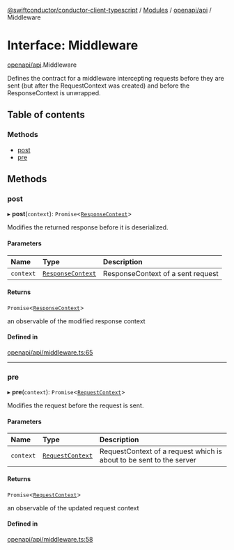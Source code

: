 [@swiftconductor/conductor-client-typescript](../README.md) / [Modules](../modules.md) / [openapi/api](../modules/openapi_api.md) / Middleware

# Interface: Middleware

[openapi/api](../modules/openapi_api.md).Middleware

Defines the contract for a middleware intercepting requests before
they are sent (but after the RequestContext was created)
and before the ResponseContext is unwrapped.

## Table of contents

### Methods

- [post](openapi_api.Middleware.md#post)
- [pre](openapi_api.Middleware.md#pre)

## Methods

### post

▸ **post**(`context`): `Promise`\<[`ResponseContext`](../classes/openapi_api.ResponseContext.md)\>

Modifies the returned response before it is deserialized.

#### Parameters

| Name | Type | Description |
| :------ | :------ | :------ |
| `context` | [`ResponseContext`](../classes/openapi_api.ResponseContext.md) | ResponseContext of a sent request |

#### Returns

`Promise`\<[`ResponseContext`](../classes/openapi_api.ResponseContext.md)\>

an observable of the modified response context

#### Defined in

[openapi/api/middleware.ts:65](https://github.com/swift-conductor/conductor-client-typescript/blob/9866b7c/openapi/api/middleware.ts#L65)

___

### pre

▸ **pre**(`context`): `Promise`\<[`RequestContext`](../classes/openapi_api.RequestContext.md)\>

Modifies the request before the request is sent.

#### Parameters

| Name | Type | Description |
| :------ | :------ | :------ |
| `context` | [`RequestContext`](../classes/openapi_api.RequestContext.md) | RequestContext of a request which is about to be sent to the server |

#### Returns

`Promise`\<[`RequestContext`](../classes/openapi_api.RequestContext.md)\>

an observable of the updated request context

#### Defined in

[openapi/api/middleware.ts:58](https://github.com/swift-conductor/conductor-client-typescript/blob/9866b7c/openapi/api/middleware.ts#L58)
